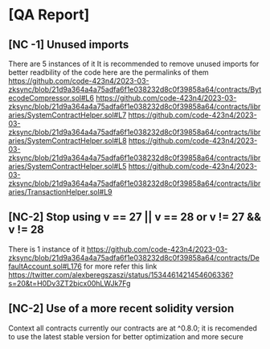 # [QA Report]

## [NC -1] Unused imports
There are 5 instances of it
It is recommended to remove unused imports for better readbility of the code
here are the permalinks of them
https://github.com/code-423n4/2023-03-zksync/blob/21d9a364a4a75adfa6f1e038232d8c0f39858a64/contracts/BytecodeCompressor.sol#L6
https://github.com/code-423n4/2023-03-zksync/blob/21d9a364a4a75adfa6f1e038232d8c0f39858a64/contracts/libraries/SystemContractHelper.sol#L7
https://github.com/code-423n4/2023-03-zksync/blob/21d9a364a4a75adfa6f1e038232d8c0f39858a64/contracts/libraries/SystemContractHelper.sol#L8
https://github.com/code-423n4/2023-03-zksync/blob/21d9a364a4a75adfa6f1e038232d8c0f39858a64/contracts/libraries/SystemContractHelper.sol#L5
https://github.com/code-423n4/2023-03-zksync/blob/21d9a364a4a75adfa6f1e038232d8c0f39858a64/contracts/libraries/TransactionHelper.sol#L9

## [NC-2] Stop using v == 27 || v == 28 or v != 27 && v != 28 
There is 1 instance of it
https://github.com/code-423n4/2023-03-zksync/blob/21d9a364a4a75adfa6f1e038232d8c0f39858a64/contracts/DefaultAccount.sol#L176
for more refer this link
https://twitter.com/alexberegszaszi/status/1534461421454606336?s=20&t=H0Dv3ZT2bicx00hLWJk7Fg

## [NC-2] Use of a more recent solidity version
Context all contracts
currently our contracts are at ^0.8.0;
it is recomended to use the latest stable version
for better optimization and more secure